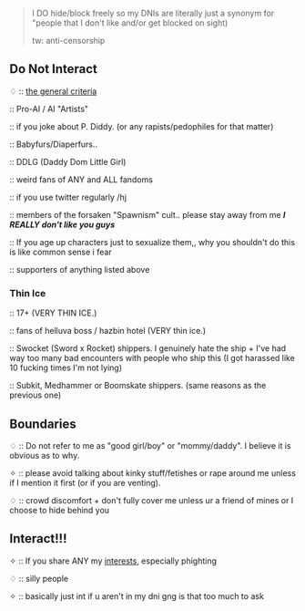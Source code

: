 > I DO hide/block freely so my DNIs are literally just a synonym for "people that I don't like and/or get blocked on sight)
> 
> tw: anti-censorship

## Do Not Interact

♢ :: [the general criteria](https://basic-dni.crd.co/)

:: Pro-AI / AI "Artists"

:: if you joke about P. Diddy. (or any rapists/pedophiles for that matter)

:: Babyfurs/Diaperfurs..

:: DDLG (Daddy Dom Little Girl)

:: weird fans of ANY and ALL fandoms

:: if you use twitter regularly /hj

:: members of the forsaken "Spawnism" cult.. please stay away from me ***I REALLY don't like you guys***

:: If you age up characters just to sexualize them,, why you shouldn't do this is like common sense i fear

:: supporters of anything listed above

### Thin Ice

:: 17+ (VERY THIN ICE.)

:: fans of helluva boss / hazbin hotel (VERY thin ice.)

:: Swocket (Sword x Rocket) shippers. I genuinely hate the ship + I've had way too many bad encounters with people who ship this (I got harassed like 10 fucking times I'm not lying)

:: Subkit, Medhammer or Boomskate shippers. (same reasons as the previous one)

## Boundaries

♢ :: Do not refer to me as "good girl/boy" or "mommy/daddy". I believe it is obvious as to why.

✧ :: please avoid talking about kinky stuff/fetishes or rape around me unless if I mention it first (or if you are venting).

♢ :: crowd discomfort + don't fully cover me unless ur a friend of mines or I choose to hide behind you

## Interact!!!

✧ :: If you share ANY my [interests](https://github.com/machine-detonation/EDD3A0), especially phighting

♢ :: silly people

✧ :: basically just int if u aren't in my dni gng is that too much to ask
